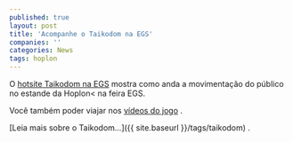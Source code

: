 ```yaml
---
published: true
layout: post
title: 'Acompanhe o Taikodom na EGS'
companies: ''
categories: News
tags: hoplon
---
```

O <a href="http://www.taikodom.com.br/hot_egs/index.jsp?pg=dia2/home" target="_blank">hotsite Taikodom na EGS</a>
 mostra como anda a movimentação do público no estande da Hoplon< na feira EGS.

Você também poder viajar nos <a href="http://www.taikodom.com.br/index.jsp?pg=gal_videos" target="_blank">vídeos do jogo</a>
.

[Leia mais sobre o Taikodom...]({{ site.baseurl }}/tags/taikodom)
.